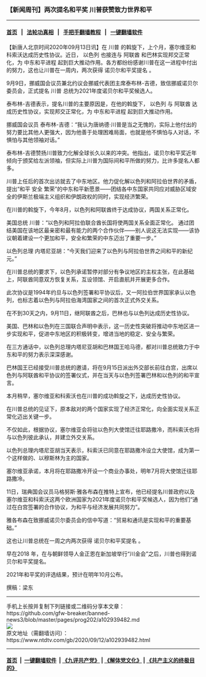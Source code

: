 ### 【新闻周刊】两次提名和平奖 川普获赞致力世界和平
------------------------

#### [首页](https://github.com/gfw-breaker/banned-news3/blob/master/README.md) &nbsp;&nbsp;|&nbsp;&nbsp; [法轮功真相](https://github.com/begood0513/basic/blob/master/README.md)  &nbsp;&nbsp;|&nbsp;&nbsp; [手把手翻墙教程](https://github.com/gfw-breaker/guides/wiki)  &nbsp;&nbsp;|&nbsp;&nbsp; [一键翻墙软件](https://github.com/gfw-breaker/nogfw/blob/master/README.md)  



<div><div class="post_content" itemprop="articleBody">
 <p>
  【新唐人北京时间2020年09月13日讯】在
  <ok href="https://www.ntdtv.com/gb/川普.htm">
   川普
  </ok>
  的斡旋下，上个月，塞尔维亚和科索沃达成历史性协议。近日，
  <ok href="https://www.ntdtv.com/gb/以色列.htm">
   以色列
  </ok>
  也接连与
  <ok href="https://www.ntdtv.com/gb/阿联酋.htm">
   阿联酋
  </ok>
  和巴林实现邦交正常化，为
  <ok href="https://www.ntdtv.com/gb/中东和平进程.htm">
   中东和平进程
  </ok>
  起到巨大推动作用。各方都纷纷感谢川普在这一进程中付出的努力，这也让川普在一周内，两次获得
  <ok href="https://www.ntdtv.com/gb/诺贝尔和平奖提名.htm">
   诺贝尔和平奖提名
  </ok>
  。
 </p>
 <p>
  9月9日，挪威国会议员兼北约议会挪威代表团主席泰布林-吉德，致信挪威诺贝尔委员会，正式提名
  <ok href="https://www.ntdtv.com/gb/川普.htm">
   川普
  </ok>
  总统为2021年度诺贝尔和平奖候选人。
 </p>
 <p>
  泰布林-吉德表示，提名川普的主要原因是，在他的斡旋下，
  <ok href="https://www.ntdtv.com/gb/以色列.htm">
   以色列
  </ok>
  与
  <ok href="https://www.ntdtv.com/gb/阿联酋.htm">
   阿联酋
  </ok>
  达成历史性协议，实现邦交正常化，为
  <ok href="https://www.ntdtv.com/gb/中东和平进程.htm">
   中东和平进程
  </ok>
  起到巨大推动作用。
 </p>
 <p>
  挪威国会议员 泰布林-吉德：“我认为唐纳德·川普是当之无愧的，实际上他付出的努力要比其他人更强大，因为他善于处理困难局面，也就是他不惧怕与人对话，不惧怕与其他领袖对话。”
 </p>
 <p>
  泰布林-吉德赞扬川普致力化解全球长久以来的冲突。他指出，诺贝尔和平奖近年倾向于颁奖给左派领袖，但实际上川普为国际间和平所做的努力，比许多提名人都多。
 </p>
 <p>
  川普上任后的首次出访就去了中东地区。他力促化解以色列和阿拉伯世界的矛盾，提出“和平 安全 繁荣”的中东和平新愿景——团结各中东国家共同应对威胁区域安全的伊斯兰极端主义组织和伊朗政权的同时，实现经济繁荣。
 </p>
 <p>
  在川普的斡旋下，今年8月，以色列和阿联酋终于达成协议，两国关系正常化。
 </p>
 <p>
  美国总统 川普：“以色列和阿拉伯联合酋长国将使两国关系全面正常化。 通过团结美国在该地区最亲密和最有能力的两个合作伙伴——别人说这无法实现——该协议朝着建设一个更加和平，安全和繁荣的中东迈出了重要一步。”
 </p>
 <p>
  以色列总理 内塔尼亚胡：“今天我们迎来了以色列与阿拉伯世界之间和平的新纪元。”
 </p>
 <p>
  在川普总统的要求下，以色列承诺暂停对部分有争议地区的主权主张，在此基础上，阿联酋同意双方恢复关系，互设领馆、开启直航并开展更多合作。
 </p>
 <p>
  此次协议是1994年约旦与以色列签署和平协议后，又一阿拉伯世界国家承认以色列，也标志着以色列与阿拉伯海湾国家之间的首次正式外交关系。
 </p>
 <p>
  在不到30天之内，9月11日，继阿联酋之后，巴林也与以色列达成历史性协议。
 </p>
 <p>
  美国、巴林和以色列在三国联合声明中表示，这一历史性突破将推动中东地区进一步实现和平，促进中东地区的积极转变，增进当地的稳定、安全与繁荣。
 </p>
 <p>
  在三方通话中，以色列总理内塔尼亚胡和巴林国王哈马德，都对川普总统致力于中东和平的努力表示深深感谢。
 </p>
 <p>
  巴林国王已经接受川普总统的邀请，将在9月15日派出外交部长前往白宫，出席以色列与阿联酋和平协议的签署仪式，并在当天与以色列签署巴林和以色列的和平宣言。
 </p>
 <p>
  本月稍早，塞尔维亚和科索沃也在川普的成功斡旋之下，达成历史性协议。
 </p>
 <p>
  在川普总统的见证下，原本敌对的两个国家实现了经济正常化，向全面实现关系正常化迈出关键一步。
 </p>
 <p>
  不仅如此，根据协议，塞尔维亚会将驻以色列大使馆迁往耶路撒冷，而科索沃也将与以色列彼此承认，并建立外交关系。
 </p>
 <p>
  以色列总理内塔尼亚胡当天表示，科索沃已同意在耶路撒冷设立大使馆，成为第一个这样做的、以穆斯林为主的国家。
 </p>
 <p>
  塞尔维亚承诺，本月将在耶路撒冷开设一个商业办事处，明年7月将大使馆迁往耶路撒冷。
 </p>
 <p>
  11日，瑞典国会议员马格努斯·雅各布森在推特上宣布，他已经提名川普政府以及塞尔维亚和科索沃这两个欧洲国家为2021年度诺贝尔和平奖候选人，因为他们“通过在白宫签署的合作协议，为和平与经济发展共同努力”。
 </p>
 <p>
  雅各布森在致挪威诺贝尔委员会的信中写道：“贸易和通讯是实现和平的重要基础。”
 </p>
 <p>
  这也让川普总统在一周之内两次获得
  <ok href="https://www.ntdtv.com/gb/诺贝尔和平奖提名.htm">
   诺贝尔和平奖提名
  </ok>
  。
 </p>
 <p>
  早在2018 年，在与朝鲜领导人金正恩在新加坡举行“川金会”之后，川普也得到诺贝尔和平奖提名。
 </p>
 <p>
  2021年和平奖的评选结果，预计在明年10月公布。
 </p>
 <p>
  撰稿：梁东
 </p>
 <div class="single_ad">
 </div>
</div>
</div>
<hr/>
手机上长按并复制下列链接或二维码分享本文章：<br/>
https://github.com/gfw-breaker/banned-news3/blob/master/pages/prog202/a102939482.md <br/>
<a href='https://github.com/gfw-breaker/banned-news3/blob/master/pages/prog202/a102939482.md'><img src='https://github.com/gfw-breaker/banned-news3/blob/master/pages/prog202/a102939482.md.png'/></a> <br/>
原文地址（需翻墙访问）：https://www.ntdtv.com/gb/2020/09/12/a102939482.html


------------------------
#### [首页](https://github.com/gfw-breaker/banned-news3/blob/master/README.md) &nbsp;|&nbsp; [一键翻墙软件](https://github.com/gfw-breaker/nogfw/blob/master/README.md) &nbsp;| [《九评共产党》](https://github.com/gfw-breaker/9ping.md/blob/master/README.md#九评之一评共产党是什么) | [《解体党文化》](https://github.com/gfw-breaker/jtdwh.md/blob/master/README.md) | [《共产主义的终极目的》](https://github.com/gfw-breaker/gczydzjmd.md/blob/master/README.md)


<img src='http://gfw-breaker.win/banned-news3/pages/prog202/a102939482.md' width='0px' height='0px'/>